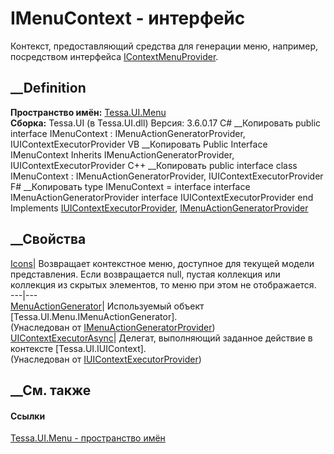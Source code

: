 # IMenuContext - интерфейс
Контекст, предоставляющий средства для генерации меню, например, посредством
интерфейса [IContextMenuProvider](T_Tessa_UI_Menu_IContextMenuProvider.htm).
## __Definition
 **Пространство имён:** [Tessa.UI.Menu](N_Tessa_UI_Menu.htm)  
 **Сборка:** Tessa.UI (в Tessa.UI.dll) Версия: 3.6.0.17
C# __Копировать
     public interface IMenuContext : IMenuActionGeneratorProvider, 
    	IUIContextExecutorProvider
VB __Копировать
     Public Interface IMenuContext
    	Inherits IMenuActionGeneratorProvider, IUIContextExecutorProvider
C++ __Копировать
     public interface class IMenuContext : IMenuActionGeneratorProvider, 
    	IUIContextExecutorProvider
F# __Копировать
     type IMenuContext = 
        interface
            interface IMenuActionGeneratorProvider
            interface IUIContextExecutorProvider
        end
Implements
    [IUIContextExecutorProvider](T_Tessa_UI_IUIContextExecutorProvider.htm), [IMenuActionGeneratorProvider](T_Tessa_UI_Menu_IMenuActionGeneratorProvider.htm)
##  __Свойства
[Icons](P_Tessa_UI_Menu_IMenuContext_Icons.htm)|  Возвращает контекстное меню,
доступное для текущей модели представления. Если возвращается null, пустая
коллекция или коллекция из скрытых элементов, то меню при этом не
отображается.  
---|---  
[MenuActionGenerator](P_Tessa_UI_Menu_IMenuActionGeneratorProvider_MenuActionGenerator.htm)|
Используемый объект [Tessa.UI.Menu.IMenuActionGenerator].  
(Унаследован от
[IMenuActionGeneratorProvider](T_Tessa_UI_Menu_IMenuActionGeneratorProvider.htm))  
[UIContextExecutorAsync](P_Tessa_UI_IUIContextExecutorProvider_UIContextExecutorAsync.htm)|
Делегат, выполняющий заданное действие в контексте [Tessa.UI.IUIContext].  
(Унаследован от
[IUIContextExecutorProvider](T_Tessa_UI_IUIContextExecutorProvider.htm))  
##  __См. также
#### Ссылки
[Tessa.UI.Menu - пространство имён](N_Tessa_UI_Menu.htm)
